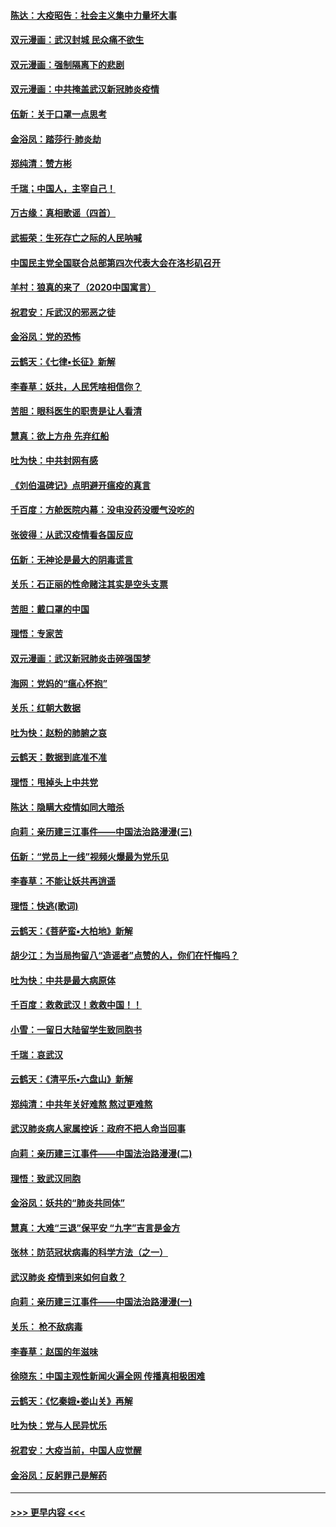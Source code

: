 #### [陈达：大疫昭告：社会主义集中力量坏大事](../pages/nsc993/n11859419.md?t=02121144) 
#### [双元漫画：武汉封城 民众痛不欲生](../pages/nsc993/n11859287.md?t=02121144) 
#### [双元漫画：强制隔离下的悲剧](../pages/nsc993/n11859244.md?t=02121144) 
#### [双元漫画：中共掩盖武汉新冠肺炎疫情](../pages/nsc993/n11858249.md?t=02121144) 
#### [伍新：关于口罩一点思考](../pages/nsc993/n11859195.md?t=02121144) 
#### [金浴凤：踏莎行‧肺炎劫](../pages/nsc993/n11858227.md?t=02121144) 
#### [郑纯清：赞方彬](../pages/nsc993/n11856803.md?t=02121144) 
#### [千瑞；中国人，主宰自己！](../pages/nsc993/n11856793.md?t=02121144) 
#### [万古缘：真相歌谣（四首）](../pages/nsc993/n11856263.md?t=02121144) 
#### [武振荣：生死存亡之际的人民呐喊](../pages/nsc993/n11856256.md?t=02121144) 
#### [中国民主党全国联合总部第四次代表大会在洛杉矶召开](../pages/nsc993/n11856344.md?t=02121144) 
#### [羊村：狼真的来了（2020中国寓言）](../pages/nsc993/n11856229.md?t=02121144) 
#### [祝君安：斥武汉的邪恶之徒](../pages/nsc993/n11855861.md?t=02121144) 
#### [金浴凤：党的恐怖](../pages/nsc993/n11855849.md?t=02121144) 
#### [云鹤天：《七律▪长征》新解](../pages/nsc993/n11855479.md?t=02121144) 
#### [李春草：妖共，人民凭啥相信你？](../pages/nsc993/n11855196.md?t=02121144) 
#### [苦胆：眼科医生的职责是让人看清](../pages/nsc993/n11853840.md?t=02121144) 
#### [慧真：欲上方舟 先弃红船](../pages/nsc993/n11853483.md?t=02121144) 
#### [吐为快：中共封网有感](../pages/nsc993/n11852575.md?t=02121144) 
#### [《刘伯温碑记》点明避开瘟疫的真言](../pages/nsc993/n11852128.md?t=02121144) 
#### [千百度：方舱医院内幕：没电没药没暖气没吃的](../pages/nsc993/n11850211.md?t=02121144) 
#### [张彼得：从武汉疫情看各国反应](../pages/nsc993/n11850102.md?t=02121144) 
#### [伍新：无神论是最大的阴毒谎言](../pages/nsc993/n11846129.md?t=02121144) 
#### [关乐：石正丽的性命赌注其实是空头支票](../pages/nsc993/n11846109.md?t=02121144) 
#### [苦胆：戴口罩的中国](../pages/nsc993/n11845576.md?t=02121144) 
#### [理悟：专家苦](../pages/nsc993/n11845564.md?t=02121144) 
#### [双元漫画：武汉新冠肺炎击碎强国梦](../pages/nsc993/n11843320.md?t=02121144) 
#### [海网：党妈的“瘟心怀抱”](../pages/nsc993/n11840740.md?t=02121144) 
#### [关乐：红朝大数据](../pages/nsc993/n11840675.md?t=02121144) 
#### [吐为快：赵粉的肺腑之哀](../pages/nsc993/n11840618.md?t=02121144) 
#### [云鹤天：数据到底准不准](../pages/nsc993/n11840325.md?t=02121144) 
#### [理悟：甩掉头上中共党](../pages/nsc993/n11838826.md?t=02121144) 
#### [陈达：隐瞒大疫情如同大暗杀](../pages/nsc993/n11838771.md?t=02121144) 
#### [向莉：亲历建三江事件——中国法治路漫漫(三)](../pages/nsc993/n11831825.md?t=02121144) 
#### [伍新：“党员上一线”视频火爆最为党乐见](../pages/nsc993/n11838200.md?t=02121144) 
#### [李春草：不能让妖共再逍遥](../pages/nsc993/n11838102.md?t=02121144) 
#### [理悟：快逃(歌词)](../pages/nsc993/n11838083.md?t=02121144) 
#### [云鹤天：《菩萨蛮▪大柏地》新解](../pages/nsc993/n11838059.md?t=02121144) 
#### [胡少江：为当局拘留八“造谣者”点赞的人，你们在忏悔吗？](../pages/nsc993/n11836801.md?t=02121144) 
#### [吐为快：中共是最大病原体](../pages/nsc993/n11836748.md?t=02121144) 
#### [千百度：救救武汉！救救中国！！](../pages/nsc993/n11836145.md?t=02121144) 
#### [小雪：一留日大陆留学生致同胞书](../pages/nsc993/n11834624.md?t=02121144) 
#### [千瑞：哀武汉](../pages/nsc993/n11833647.md?t=02121144) 
#### [云鹤天：《清平乐▪六盘山》新解](../pages/nsc993/n11833611.md?t=02121144) 
#### [郑纯清：中共年关好难熬 熬过更难熬](../pages/nsc993/n11833489.md?t=02121144) 
#### [武汉肺炎病人家属控诉：政府不把人命当回事](../pages/nsc993/n11833205.md?t=02121144) 
#### [向莉：亲历建三江事件——中国法治路漫漫(二)](../pages/nsc993/n11829102.md?t=02121144) 
#### [理悟：致武汉同胞](../pages/nsc993/n11831522.md?t=02121144) 
#### [金浴凤：妖共的“肺炎共同体”](../pages/nsc993/n11829448.md?t=02121144) 
#### [慧真：大难“三退”保平安 “九字”吉言是金方](../pages/nsc993/n11829501.md?t=02121144) 
#### [张林：防范冠状病毒的科学方法（之一）](../pages/nsc993/n11828618.md?t=02121144) 
#### [武汉肺炎 疫情到来如何自救？](../pages/nsc993/n11827632.md?t=02121144) 
#### [向莉：亲历建三江事件——中国法治路漫漫(一)](../pages/nsc993/n11827190.md?t=02121144) 
#### [关乐： 枪不敌病毒](../pages/nsc993/n11826746.md?t=02121144) 
#### [李春草：赵国的年滋味](../pages/nsc993/n11826321.md?t=02121144) 
#### [徐晓东：中国主观性新闻火遍全网 传播真相极困难](../pages/nsc993/n11826508.md?t=02121144) 
#### [云鹤天：《忆秦娥▪娄山关》再解](../pages/nsc993/n11824682.md?t=02121144) 
#### [吐为快：党与人民异忧乐](../pages/nsc993/n11824660.md?t=02121144) 
#### [祝君安：大疫当前，中国人应觉醒](../pages/nsc993/n11821946.md?t=02121144) 
#### [金浴凤：反躬罪己是解药](../pages/nsc993/n11820280.md?t=02121144) 

----
#### [ >>> 更早内容 <<< ](../indexes/nsc993-earlier.md)
